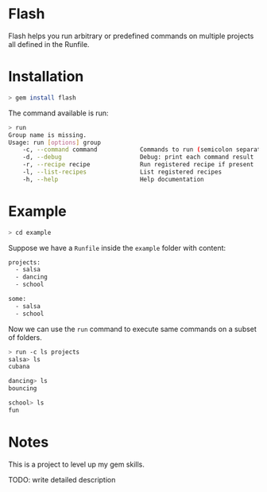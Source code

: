 # Flash

Flash helps you run arbitrary or predefined commands on multiple projects all defined in the Runfile.

# Installation

```bash
> gem install flash
```

The command available is run:

```bash
> run
Group name is missing.
Usage: run [options] group
    -c, --command command            Commands to run (semicolon separated)
    -d, --debug                      Debug: print each command result
    -r, --recipe recipe              Run registered recipe if present
    -l, --list-recipes               List registered recipes
    -h, --help                       Help documentation
```

# Example


```bash
> cd example
```

Suppose we have a `Runfile` inside the `example` folder with content:

```bash
projects:
  - salsa
  - dancing
  - school

some:
  - salsa
  - school
```

Now we can use the `run` command to execute same commands on a subset of folders.

```bash
> run -c ls projects
salsa> ls
cubana

dancing> ls
bouncing

school> ls
fun

```

# Notes

This is a project to level up my gem skills.

TODO: write detailed description

